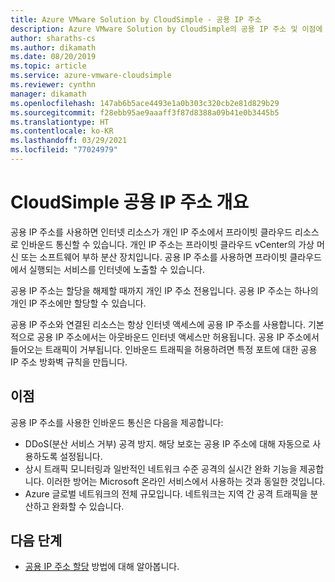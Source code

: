 ```yaml
---
title: Azure VMware Solution by CloudSimple - 공용 IP 주소
description: Azure VMware Solution by CloudSimple의 공용 IP 주소 및 이점에 대해 알아보기
author: sharaths-cs
ms.author: dikamath
ms.date: 08/20/2019
ms.topic: article
ms.service: azure-vmware-cloudsimple
ms.reviewer: cynthn
manager: dikamath
ms.openlocfilehash: 147ab6b5ace4493e1a0b303c320cb2e81d829b29
ms.sourcegitcommit: f28ebb95ae9aaaff3f87d8388a09b41e0b3445b5
ms.translationtype: HT
ms.contentlocale: ko-KR
ms.lasthandoff: 03/29/2021
ms.locfileid: "77024979"
---
```

# <a name="cloudsimple-public-ip-address-overview"></a>CloudSimple 공용 IP 주소 개요

공용 IP 주소를 사용하면 인터넷 리소스가 개인 IP 주소에서 프라이빗 클라우드 리소스로 인바운드 통신할 수 있습니다. 개인 IP 주소는 프라이빗 클라우드 vCenter의 가상 머신 또는 소프트웨어 부하 분산 장치입니다. 공용 IP 주소를 사용하면 프라이빗 클라우드에서 실행되는 서비스를 인터넷에 노출할 수 있습니다.

공용 IP 주소는 할당을 해제할 때까지 개인 IP 주소 전용입니다. 공용 IP 주소는 하나의 개인 IP 주소에만 할당할 수 있습니다.

공용 IP 주소와 연결된 리소스는 항상 인터넷 액세스에 공용 IP 주소를 사용합니다. 기본적으로 공용 IP 주소에서는 아웃바운드 인터넷 액세스만 허용됩니다.  공용 IP 주소에서 들어오는 트래픽이 거부됩니다.  인바운드 트래픽을 허용하려면 특정 포트에 대한 공용 IP 주소 방화벽 규칙을 만듭니다.

## <a name="benefits"></a>이점

공용 IP 주소를 사용한 인바운드 통신은 다음을 제공합니다:

* DDoS(분산 서비스 거부) 공격 방지. 해당 보호는 공용 IP 주소에 대해 자동으로 사용하도록 설정됩니다.
* 상시 트래픽 모니터링과 일반적인 네트워크 수준 공격의 실시간 완화 기능을 제공합니다. 이러한 방어는 Microsoft 온라인 서비스에서 사용하는 것과 동일한 것입니다.
* Azure 글로벌 네트워크의 전체 규모입니다. 네트워크는 지역 간 공격 트래픽을 분산하고 완화할 수 있습니다.  

## <a name="next-steps"></a>다음 단계

* [공용 IP 주소 할당](public-ips.md) 방법에 대해 알아봅니다.